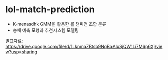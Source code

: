 # lol-match-prediction
- K-menasdhk GMM을 활용한 롤 챔피언 조합 분류
- 승패 예측 모형과 추천시스템 모델링

발표자료: 
https://drive.google.com/file/d/1LknmaZBtsb9NqBaAluSjQW1Li7M6p6Xj/view?usp=sharing
